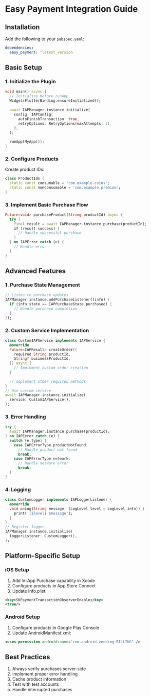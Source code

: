 # Easy Payment Integration Guide

## Installation
Add the following to your `pubspec.yaml`:
```yaml
dependencies:
  easy_payment: ^latest_version
```

## Basic Setup
### 1. Initialize the Plugin
```dart
void main() async {
  // Initialize before runApp
  WidgetsFlutterBinding.ensureInitialized();
  
  await IAPManager.instance.initialize(
    config: IAPConfig(
      autoFinishTransaction: true,
      retryOptions: RetryOptions(maxAttempts: 3),
    ),
  );
  
  runApp(MyApp());
}
```

### 2. Configure Products
Create product IDs:
```dart
class ProductIds {
  static const consumable = 'com.example.coins';
  static const nonConsumable = 'com.example.premium';
}
```

### 3. Implement Basic Purchase Flow
```dart
Future<void> purchaseProduct(String productId) async {
  try {
    final result = await IAPManager.instance.purchase(productId);
    if (result.success) {
      // Handle successful purchase
    }
  } on IAPError catch (e) {
    // Handle error
  }
}
```

## Advanced Features
### 1. Purchase State Management
```dart
// Listen to purchase updates
IAPManager.instance.addPurchaseListener((info) {
  if (info.state == IAPPurchaseState.purchased) {
    // Handle purchase completion
  }
});
```

### 2. Custom Service Implementation
```dart
class CustomIAPService implements IAPService {
  @override
  Future<IAPResult> createOrder({
    required String productId,
    String? businessProductId,
  }) async {
    // Implement custom order creation
  }
  
  // Implement other required methods
}
// Use custom service
await IAPManager.instance.initialize(
  service: CustomIAPService(),
);
```

### 3. Error Handling
```dart
try {
  await IAPManager.instance.purchase(productId);
} on IAPError catch (e) {
  switch (e.type) {
    case IAPErrorType.productNotFound:
      // Handle product not found
      break;
    case IAPErrorType.network:
      // Handle network error
      break;
  }
}
```

### 4. Logging
```dart
class CustomLogger implements IAPLoggerListener {
  @override
  void onLog(String message, {LogLevel level = LogLevel.info}) {
    print('[$level] $message');
  }
}
// Register logger
IAPManager.instance.initialize(
  loggerListener: CustomLogger(),
);
```

## Platform-Specific Setup
### iOS Setup
1. Add In-App Purchase capability in Xcode
2. Configure products in App Store Connect
3. Update Info.plist:
```xml
<key>SKPaymentTransactionObserverEnable</key>
<true/>
```

### Android Setup
1. Configure products in Google Play Console
2. Update AndroidManifest.xml:
```xml
<uses-permission android:name="com.android.vending.BILLING" />
```

## Best Practices
1. Always verify purchases server-side
2. Implement proper error handling
3. Cache product information
4. Test with test accounts
5. Handle interrupted purchases